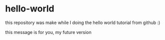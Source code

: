 # hello-world
this repository was make while I doing the hello world tutorial from github :)

this message is for you, my future version
